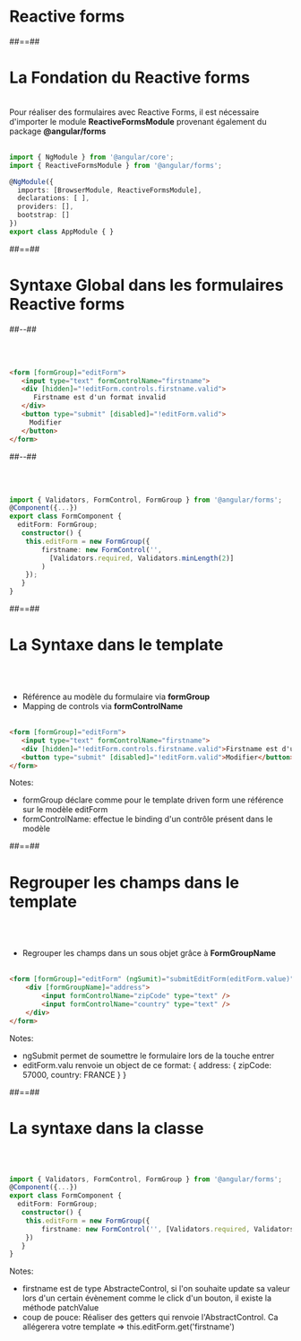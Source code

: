 <!-- .slide: class="transition-bg-grey-1 underline" -->
# Reactive forms

##==##

<!-- .slide: class="with-code inconsolata" -->
# La Fondation du Reactive forms
<br>
Pour réaliser des formulaires avec Reactive Forms, il est nécessaire d'importer le module <b>ReactiveFormsModule</b> provenant également du package <b>@angular/forms</b>
<br><br>

```typescript
import { NgModule } from '@angular/core';
import { ReactiveFormsModule } from '@angular/forms';

@NgModule({
  imports: [BrowserModule, ReactiveFormsModule],
  declarations: [ ],
  providers: [],
  bootstrap: []
})
export class AppModule { }
```
<!-- .element: class="big-code" -->

##==##

<!-- .slide: class="two-column-layout" -->
# Syntaxe Global dans les formulaires Reactive forms
##--##
<!-- .slide: class="with-code inconsolata" -->
<br><br>
```html
<form [formGroup]="editForm">
   <input type="text" formControlName="firstname">
   <div [hidden]="!editForm.controls.firstname.valid">
      Firstname est d'un format invalid
   </div> 
   <button type="submit" [disabled]="!editForm.valid">
     Modifier
   </button>
</form>
```
<!-- .element: class="big-code" -->

##--##
<!-- .slide: class="with-code inconsolata" -->
<br><br>

```typescript
import { Validators, FormControl, FormGroup } from '@angular/forms';
@Component({...})
export class FormComponent {
  editForm: FormGroup;
   constructor() {
    this.editForm = new FormGroup({
        firstname: new FormControl('', 
          [Validators.required, Validators.minLength(2)]
        )
    });
   }
}
```
<!-- .element: class="big-code" -->

##==##
<!-- .slide: class="with-code inconsolata" -->
# La Syntaxe dans le template
<br><br>

- Référence au modèle du formulaire via <b>formGroup</b>
- Mapping de controls via <b>formControlName</b><br><br>

```html
<form [formGroup]="editForm">
   <input type="text" formControlName="firstname">
   <div [hidden]="!editForm.controls.firstname.valid">Firstname est d'un format invalid</div> 
   <button type="submit" [disabled]="!editForm.valid">Modifier</button>
</form>
```
<!-- .element: class="big-code" -->
Notes:
- formGroup déclare comme pour le template driven form une référence sur le modèle editForm
- formControlName: effectue le binding d'un contrôle présent dans le modèle

##==##

<!-- .slide: class="with-code inconsolata" -->
# Regrouper les champs dans le template
<br><br>

- Regrouper les champs dans un sous objet grâce à <b>FormGroupName</b> <br><br>

```html
<form [formGroup]="editForm" (ngSumit)="submitEditForm(editForm.value)">
    <div [formGroupName]="address">
        <input formControlName="zipCode" type="text" />
        <input formControlName="country" type="text" />
    </div>
</form>
```
<!-- .element: class="big-code" -->
Notes:
- ngSubmit permet de soumettre le formulaire lors de la touche entrer
- editForm.valu renvoie un object de ce format: { address: { zipCode: 57000, country: FRANCE } }

##==##

<!-- .slide: class="with-code inconsolata" -->
# La syntaxe dans la classe
<br><br>

```typescript
import { Validators, FormControl, FormGroup } from '@angular/forms';
@Component({...})
export class FormComponent {
  editForm: FormGroup;
   constructor() {
    this.editForm = new FormGroup({
        firstname: new FormControl('', [Validators.required, Validators.minLength(2)])
    })
   }
}
```
<!-- .element: class="big-code" -->
Notes:
- firstname est de type AbstracteControl, si l'on souhaite update sa valeur lors d'un certain évènement comme le click d'un bouton, il existe la méthode patchValue
- coup de pouce: Réaliser des getters qui renvoie l'AbstractControl. Ca allégerera votre template => this.editForm.get('firstname')
